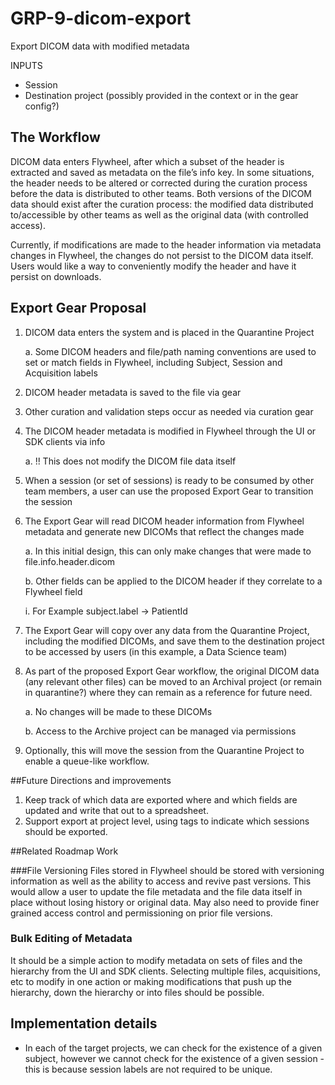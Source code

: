 # GRP-9-dicom-export
Export DICOM data with modified metadata

INPUTS
* Session
* Destination project (possibly provided in the context or in the gear config?)


## The Workflow
DICOM data enters Flywheel, after which a subset of the header is extracted and saved as metadata on the file’s info key. In some situations, the header needs to be altered or corrected during the curation process before the data is distributed to other teams. Both versions of the DICOM data should exist after the curation process: the modified data distributed to/accessible by other teams as well as the original data (with controlled access).

Currently, if modifications are made to the header information via metadata changes in Flywheel, the changes do not persist to the DICOM data itself. Users would like a way to conveniently modify the header and have it persist on downloads.  


## Export Gear Proposal

1. DICOM data enters the system and is placed in the Quarantine Project

    a. Some DICOM headers and file/path naming conventions are used to set or match fields in Flywheel, including Subject, Session and Acquisition labels

2. DICOM header metadata is saved to the file via gear

3. Other curation and validation steps occur as needed via curation gear

4. The DICOM header metadata is modified in Flywheel through the UI or SDK clients via info

    a. !! This does not modify the DICOM file data itself

5. When a session (or set of sessions) is ready to be consumed by other team members, a user can use the proposed Export Gear to transition the session

6. The Export Gear will read DICOM header information from Flywheel metadata and generate new DICOMs that reflect the changes made

    a. In this initial design, this can only make changes that were made to file.info.header.dicom

    b. Other fields can be applied to the DICOM header if they correlate to a Flywheel field

      i. For Example subject.label -> PatientId
7. The Export Gear will copy over any data from the Quarantine Project, including the modified DICOMs, and save them to the destination project to be accessed by users (in this example, a Data Science team)

8. As part of the proposed Export Gear workflow, the original DICOM data (any relevant other files) can be moved to an Archival project (or remain in quarantine?) where they can remain as a reference for future need.

    a. No changes will be made to these DICOMs

      b. Access to the Archive project can be managed via permissions

9. Optionally, this will move the session from the Quarantine Project to enable a 	queue-like workflow.

##Future Directions and improvements
1. Keep track of which data are exported where and which fields are updated and write that out to a spreadsheet.
2. Support export at project level, using tags to indicate which sessions should be exported.

##Related Roadmap Work

###File Versioning
Files stored in Flywheel should be stored with versioning information as well as the ability to access and revive past versions. This would allow a user to update the file metadata and the file data itself in place without losing history or original data.  May also need to provide finer grained access control and permissioning on prior file versions.

### Bulk Editing of Metadata
It should be a simple action to modify metadata on sets of files and the hierarchy from the UI and SDK clients. Selecting multiple files, acquisitions, etc to modify in one action or making modifications that push up the hierarchy, down the hierarchy or into files should be possible.


## Implementation details
* In each of the target projects, we can check for the existence of a given subject, however we cannot check for the existence of a given session - this is because session labels are not required to be unique.
